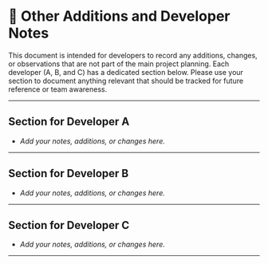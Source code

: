 # 📝 Other Additions and Developer Notes

This document is intended for developers to record any additions, changes, or observations that are not part of the main project planning. Each developer (A, B, and C) has a dedicated section below. Please use your section to document anything relevant that should be tracked for future reference or team awareness.

---

## Section for Developer A

- _Add your notes, additions, or changes here._

---

## Section for Developer B

- _Add your notes, additions, or changes here._

---

## Section for Developer C

- _Add your notes, additions, or changes here._

---
